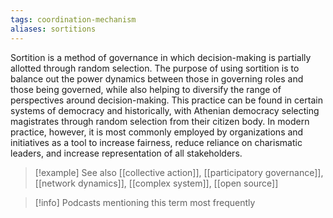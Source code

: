 ```yaml
---
tags: coordination-mechanism
aliases: sortitions
---
```


Sortition is a method of governance in which decision-making is partially allotted through random selection. The purpose of using sortition is to balance out the power dynamics between those in governing roles and those being governed, while also helping to diversify the range of perspectives around decision-making. This practice can be found in certain systems of democracy and historically, with Athenian democracy selecting magistrates through random selection from their citizen body. In modern practice, however, it is most commonly employed by organizations and initiatives as a tool to increase fairness, reduce reliance on charismatic leaders, and increase representation of all stakeholders.

> [!example] See also
> [[collective action]], [[participatory governance]], [[network dynamics]], [[complex system]], [[open source]]

> [!info] Podcasts mentioning this term most frequently
